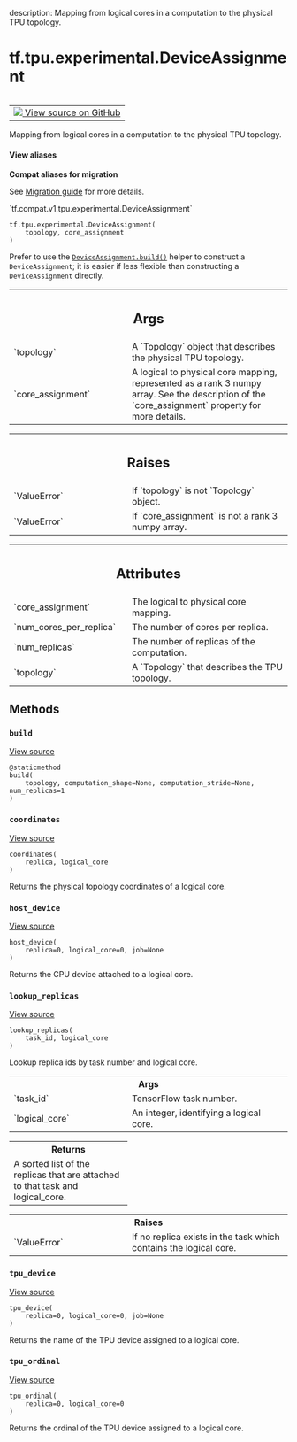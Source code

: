 description: Mapping from logical cores in a computation to the physical TPU topology.

<div itemscope itemtype="http://developers.google.com/ReferenceObject">
<meta itemprop="name" content="tf.tpu.experimental.DeviceAssignment" />
<meta itemprop="path" content="Stable" />
<meta itemprop="property" content="__init__"/>
<meta itemprop="property" content="build"/>
<meta itemprop="property" content="coordinates"/>
<meta itemprop="property" content="host_device"/>
<meta itemprop="property" content="lookup_replicas"/>
<meta itemprop="property" content="tpu_device"/>
<meta itemprop="property" content="tpu_ordinal"/>
</div>

# tf.tpu.experimental.DeviceAssignment

<!-- Insert buttons and diff -->

<table class="tfo-notebook-buttons tfo-api nocontent" align="left">
<td>
  <a target="_blank" href="https://github.com/tensorflow/tensorflow/blob/r2.4/tensorflow/python/tpu/device_assignment.py#L61-L177">
    <img src="https://www.tensorflow.org/images/GitHub-Mark-32px.png" />
    View source on GitHub
  </a>
</td>
</table>



Mapping from logical cores in a computation to the physical TPU topology.

<section class="expandable">
  <h4 class="showalways">View aliases</h4>
  <p>
<b>Compat aliases for migration</b>
<p>See
<a href="https://www.tensorflow.org/guide/migrate">Migration guide</a> for
more details.</p>
<p>`tf.compat.v1.tpu.experimental.DeviceAssignment`</p>
</p>
</section>

<pre class="devsite-click-to-copy prettyprint lang-py tfo-signature-link">
<code>tf.tpu.experimental.DeviceAssignment(
    topology, core_assignment
)
</code></pre>



<!-- Placeholder for "Used in" -->

Prefer to use the <a href="../../../tf/tpu/experimental/DeviceAssignment.md#build"><code>DeviceAssignment.build()</code></a> helper to construct a
`DeviceAssignment`; it is easier if less flexible than constructing a
`DeviceAssignment` directly.

<!-- Tabular view -->
 <table class="responsive fixed orange">
<colgroup><col width="214px"><col></colgroup>
<tr><th colspan="2"><h2 class="add-link">Args</h2></th></tr>

<tr>
<td>
`topology`
</td>
<td>
A `Topology` object that describes the physical TPU topology.
</td>
</tr><tr>
<td>
`core_assignment`
</td>
<td>
A logical to physical core mapping, represented as a
rank 3 numpy array. See the description of the `core_assignment`
property for more details.
</td>
</tr>
</table>



<!-- Tabular view -->
 <table class="responsive fixed orange">
<colgroup><col width="214px"><col></colgroup>
<tr><th colspan="2"><h2 class="add-link">Raises</h2></th></tr>

<tr>
<td>
`ValueError`
</td>
<td>
If `topology` is not `Topology` object.
</td>
</tr><tr>
<td>
`ValueError`
</td>
<td>
If `core_assignment` is not a rank 3 numpy array.
</td>
</tr>
</table>





<!-- Tabular view -->
 <table class="responsive fixed orange">
<colgroup><col width="214px"><col></colgroup>
<tr><th colspan="2"><h2 class="add-link">Attributes</h2></th></tr>

<tr>
<td>
`core_assignment`
</td>
<td>
The logical to physical core mapping.
</td>
</tr><tr>
<td>
`num_cores_per_replica`
</td>
<td>
The number of cores per replica.
</td>
</tr><tr>
<td>
`num_replicas`
</td>
<td>
The number of replicas of the computation.
</td>
</tr><tr>
<td>
`topology`
</td>
<td>
A `Topology` that describes the TPU topology.
</td>
</tr>
</table>



## Methods

<h3 id="build"><code>build</code></h3>

<a target="_blank" href="https://github.com/tensorflow/tensorflow/blob/r2.4/tensorflow/python/tpu/device_assignment.py#L171-L177">View source</a>

<pre class="devsite-click-to-copy prettyprint lang-py tfo-signature-link">
<code>@staticmethod</code>
<code>build(
    topology, computation_shape=None, computation_stride=None, num_replicas=1
)
</code></pre>




<h3 id="coordinates"><code>coordinates</code></h3>

<a target="_blank" href="https://github.com/tensorflow/tensorflow/blob/r2.4/tensorflow/python/tpu/device_assignment.py#L132-L134">View source</a>

<pre class="devsite-click-to-copy prettyprint lang-py tfo-signature-link">
<code>coordinates(
    replica, logical_core
)
</code></pre>

Returns the physical topology coordinates of a logical core.


<h3 id="host_device"><code>host_device</code></h3>

<a target="_blank" href="https://github.com/tensorflow/tensorflow/blob/r2.4/tensorflow/python/tpu/device_assignment.py#L161-L164">View source</a>

<pre class="devsite-click-to-copy prettyprint lang-py tfo-signature-link">
<code>host_device(
    replica=0, logical_core=0, job=None
)
</code></pre>

Returns the CPU device attached to a logical core.


<h3 id="lookup_replicas"><code>lookup_replicas</code></h3>

<a target="_blank" href="https://github.com/tensorflow/tensorflow/blob/r2.4/tensorflow/python/tpu/device_assignment.py#L136-L154">View source</a>

<pre class="devsite-click-to-copy prettyprint lang-py tfo-signature-link">
<code>lookup_replicas(
    task_id, logical_core
)
</code></pre>

Lookup replica ids by task number and logical core.


<!-- Tabular view -->
 <table class="responsive fixed orange">
<colgroup><col width="214px"><col></colgroup>
<tr><th colspan="2">Args</th></tr>

<tr>
<td>
`task_id`
</td>
<td>
TensorFlow task number.
</td>
</tr><tr>
<td>
`logical_core`
</td>
<td>
An integer, identifying a logical core.
</td>
</tr>
</table>



<!-- Tabular view -->
 <table class="responsive fixed orange">
<colgroup><col width="214px"><col></colgroup>
<tr><th colspan="2">Returns</th></tr>
<tr class="alt">
<td colspan="2">
A sorted list of the replicas that are attached to that task and
logical_core.
</td>
</tr>

</table>



<!-- Tabular view -->
 <table class="responsive fixed orange">
<colgroup><col width="214px"><col></colgroup>
<tr><th colspan="2">Raises</th></tr>

<tr>
<td>
`ValueError`
</td>
<td>
If no replica exists in the task which contains the logical
core.
</td>
</tr>
</table>



<h3 id="tpu_device"><code>tpu_device</code></h3>

<a target="_blank" href="https://github.com/tensorflow/tensorflow/blob/r2.4/tensorflow/python/tpu/device_assignment.py#L166-L169">View source</a>

<pre class="devsite-click-to-copy prettyprint lang-py tfo-signature-link">
<code>tpu_device(
    replica=0, logical_core=0, job=None
)
</code></pre>

Returns the name of the TPU device assigned to a logical core.


<h3 id="tpu_ordinal"><code>tpu_ordinal</code></h3>

<a target="_blank" href="https://github.com/tensorflow/tensorflow/blob/r2.4/tensorflow/python/tpu/device_assignment.py#L156-L159">View source</a>

<pre class="devsite-click-to-copy prettyprint lang-py tfo-signature-link">
<code>tpu_ordinal(
    replica=0, logical_core=0
)
</code></pre>

Returns the ordinal of the TPU device assigned to a logical core.




